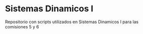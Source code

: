 # Sistemas Dinamicos I 

Repositorio con scripts utilizados en Sistemas Dinamicos I para las comisiones 5 y 6
